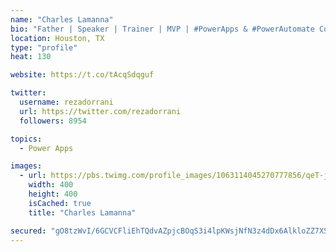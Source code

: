 ```yaml
---
name: "Charles Lamanna"
bio: "Father | Speaker | Trainer | MVP | #PowerApps & #PowerAutomate Community Super User | YouTuber Right-pointing triangle http://youtube.com/c/rezadorrani | Learn - Share - Clockwise rightwards and leftwards open circle arrows"
location: Houston, TX
type: "profile"
heat: 130

website: https://t.co/tAcqSdqguf

twitter:
  username: rezadorrani
  url: https://twitter.com/rezadorrani
  followers: 8954

topics:
  - Power Apps

images:
  - url: https://pbs.twimg.com/profile_images/1063114045270777856/qeT-jpWr_400x400.jpg
    width: 400
    height: 400
    isCached: true
    title: "Charles Lamanna"

secured: "gO8tzWvI/6GCVCFliEhTQdvAZpjcBOqS3i4lpKWsjNfN3z4dDx6AlkloZZ7XSr0oLJ3i0rSZAYmu4ydm+Fjd+bDXeQLG07bMxrwdtX/y7UsQxvbd4gp4o4Ki5tegNYgMHevsm3cwadpo9hL0N/Kj9QBvbsuNDYqaaPlR7oC4gSqJi57mNsnB1qAgwYXCOq+ZXSpqz4ORqxwrSpsVeOjGuqv9L1pQFjXDgquFDg3eMHhYhn3R0pk3lTd2dfBZ/i8q+kcY25YK9BQrWufjdFkyDJT6QC8iQdezbQuP7kmZAlSnnKHg7OvUeSgex8iJR5tqwohStYdFQokZ74C6b9GKrOTitRzcEo66WLCut9s7Y3qCu8kZnW3+OvecD0xt6b6kvJzTF3HR3HB0IOerycYwlROOSI1ZM7MiliDFBBczejw=;yTn6un0VVk49Vz/1oTSl/w=="
---
```


